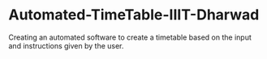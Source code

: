 # Automated-TimeTable-IIIT-Dharwad
Creating an automated software to create a timetable based on the input and instructions given by the user.
